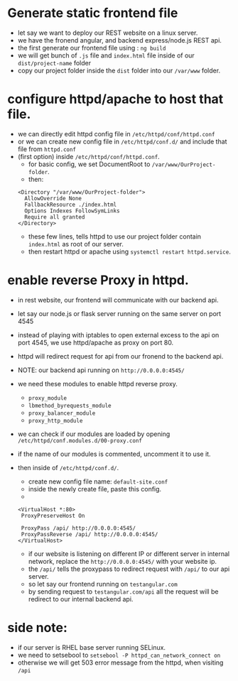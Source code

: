 # Generate static frontend file
- let say we want to deploy our REST website on a linux server.
- we have the fronend angular, and backend express/node.js REST api.
- the first generate our frontend file using : `ng build` 
- we will get bunch of `.js` file and `index.html` file inside of our `dist/project-name` folder
- copy our project folder inside the `dist` folder into our `/var/www` folder.

# configure httpd/apache to host that file.
- we can directly edit httpd config file in `/etc/httpd/conf/httpd.conf`
- or we can create new config file in `/etc/httpd/conf.d/` and include that file from `httpd.conf`
- (first option) inside `/etc/httpd/conf/httpd.conf`.
  - for basic config, we set DocumentRoot to `/var/www/OurProject-folder`.
  - then:
  ```
  <Directory "/var/www/OurProject-folder">
    AllowOverride None
    FallbackResource ./index.html
    Options Indexes FollowSymLinks
    Require all granted
  </Directory>
  ```
  - these few lines, tells httpd to use our project folder contain `index.html` as root of our server.
  - then restart httpd or apache using `systemctl restart httpd.service`.

# enable reverse Proxy in httpd.
- in rest website, our frontend will communicate with our backend api.
- let say our node.js or flask server running on the same server on port 4545
- instead of playing with iptables to open external excess to the api on port 4545, we use httpd/apache as proxy on port 80.
- httpd will redirect request for api from our fronend to the backend api.
- NOTE: our backend api running on `http://0.0.0.0:4545/`

- we need these modules to enable httpd reverse proxy.
  - `proxy_module`
  - `lbmethod_byrequests_module`
  - `proxy_balancer_module`
  - `proxy_http_module`
- we can check if our modules are loaded by opening `/etc/httpd/conf.modules.d/00-proxy.conf`
- if the name of our modules is commented, uncomment it to use it.
- then inside of `/etc/httpd/conf.d/`.
  - create new config file name: `default-site.conf`
  - inside the newly create file, paste this config.
   -
   ```
   <VirtualHost *:80>
    ProxyPreserveHost On

    ProxyPass /api/ http://0.0.0.0:4545/
    ProxyPassReverse /api/ http://0.0.0.0:4545/
  </VirtualHost>
   ```
   - if our website is listening on different IP or different server in internal network, replace the `http://0.0.0.0:4545/` with your website ip.
   - the `/api/` tells the proxypass to redirect request with `/api/` to our api server.
   - so let say our frontend running on `testangular.com`
   - by sending request to `testangular.com/api` all the request will be redirect to our internal backend api. 

# side note:
   - if our server is RHEL base server running SELinux.
   - we need to setsebool to `setsebool -P httpd_can_network_connect on`
   - otherwise we will get 503 error message from the httpd, when visiting `/api`
